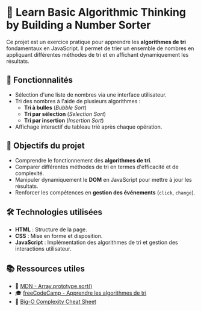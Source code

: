 # 🔢 Learn Basic Algorithmic Thinking by Building a Number Sorter

Ce projet est un exercice pratique pour apprendre les **algorithmes de tri** fondamentaux en JavaScript. Il permet de trier un ensemble de nombres en appliquant différentes méthodes de tri et en affichant dynamiquement les résultats.

## 📂 Fonctionnalités

- Sélection d'une liste de nombres via une interface utilisateur.
- Tri des nombres à l'aide de plusieurs algorithmes :
  - **Tri à bulles** (_Bubble Sort_)
  - **Tri par sélection** (_Selection Sort_)
  - **Tri par insertion** (_Insertion Sort_)
- Affichage interactif du tableau trié après chaque opération.

## 🎯 Objectifs du projet

- Comprendre le fonctionnement des **algorithmes de tri**.
- Comparer différentes méthodes de tri en termes d'efficacité et de complexité.
- Manipuler dynamiquement le **DOM** en JavaScript pour mettre à jour les résultats.
- Renforcer les compétences en **gestion des événements** (`click`, `change`).

## 🛠️ Technologies utilisées

- **HTML** : Structure de la page.
- **CSS** : Mise en forme et disposition.
- **JavaScript** : Implémentation des algorithmes de tri et gestion des interactions utilisateur.

## 📚 Ressources utiles

- 📖 [MDN - Array.prototype.sort()](https://developer.mozilla.org/fr/docs/Web/JavaScript/Reference/Global_Objects/Array/sort)
- 🎓 [freeCodeCamp - Apprendre les algorithmes de tri](https://www.freecodecamp.org/)
- 📖 [Big-O Complexity Cheat Sheet](https://www.bigocheatsheet.com/)
